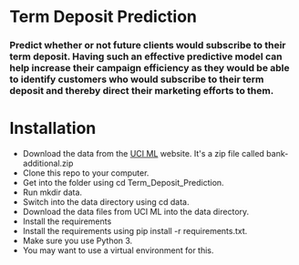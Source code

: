 # Term Deposit Prediction
### Predict whether or not future clients would subscribe to their term deposit. Having such an effective predictive model can help increase their campaign efficiency as they would be able to identify customers who would subscribe to their term deposit and thereby direct their marketing efforts to them. 

# Installation
* Download the data from the [UCI ML](http://archive.ics.uci.edu/ml/datasets/Bank+Marketing) website. It's a zip file called bank-additional.zip
* Clone this repo to your computer.
* Get into the folder using cd Term_Deposit_Prediction.
* Run mkdir data.
* Switch into the data directory using cd data.
* Download the data files from UCI ML into the data directory.
* Install the requirements
* Install the requirements using pip install -r requirements.txt.
* Make sure you use Python 3.
* You may want to use a virtual environment for this.
